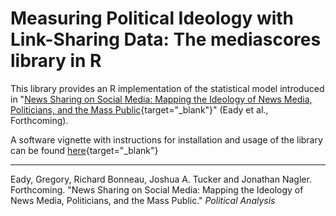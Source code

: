 # Measuring Political Ideology with Link-Sharing Data: The mediascores library in R  

This library provides an R implementation of the statistical model introduced in "[News Sharing on Social Media: Mapping the Ideology of News Media, Politicians, and the Mass Public](https://gregoryeady.com/Papers/News_Sharing_on_Social_Media.pdf){target="_blank"}" (Eady et al., Forthcoming).  

A software vignette with instructions for installation and usage of the library can be found [here](http://htmlpreview.github.io/?https://github.com/SMAPPNYU/mediascores/blob/master/vignettes/mediascores-vignette.html){target="_blank"}

---

Eady, Gregory, Richard Bonneau, Joshua A. Tucker and Jonathan Nagler. Forthcoming. "News Sharing on Social Media: Mapping the Ideology of News Media, Politicians, and the Mass Public." *Political Analysis*


